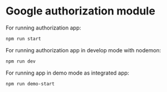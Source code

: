 # Google authorization module

For running authorization app:
```bash
npm run start
```

For running authorization app in develop mode with nodemon:
```bash
npm run dev
```

For running app in demo mode as integrated app:
```bash
npm run demo-start
```

